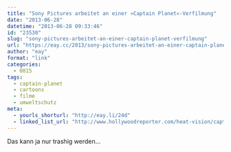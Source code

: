 ```yaml
---
title: "Sony Pictures arbeitet an einer »Captain Planet«-Verfilmung"
date: "2013-06-28"
datetime: "2013-06-28 09:33:46"
id: "23530"
slug: "sony-pictures-arbeitet-an-einer-captain-planet-verfilmung"
url: "https://eay.cc/2013/sony-pictures-arbeitet-an-einer-captain-planet-verfilmung/"
author: "eay"
format: "link"
categories:
  - 0815
tags:
  - captain-planet
  - cartoons
  - filme
  - umweltschutz
meta:
  - yourls_shorturl: "http://eay.li/24d"
  - linked_list_url: "http://www.hollywoodreporter.com/heat-vision/captain-planet-planeteers-movie-works-576490"
---
```


Das kann ja nur trashig werden...
